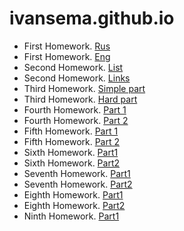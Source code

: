 # ivansema.github.io
- First Homework. [Rus](https://ivansema.github.io/homework1/ru.html)
- First Homework. [Eng](https://ivansema.github.io/homework1/eng.html)
- Second Homework. [List](https://ivansema.github.io/homework2/list.html)
- Second Homework. [Links](https://ivansema.github.io/homework2/links.html) 
- Third Homework. [Simple part](https://ivansema.github.io/homework3.simple/)
- Third Homework. [Hard part](https://ivansema.github.io/homework3.hard/)
- Fourth Homework. [Part 1](https://ivansema.github.io/homework4.part1/)
- Fourth Homework. [Part 2](https://ivansema.github.io/homework4.part2/)
- Fifth Homework. [Part 1](https://ivansema.github.io/homework5.part1/)
- Fifth Homework. [Part 2](https://ivansema.github.io/homework5.part2/)
- Sixth Homework. [Part1](https://ivansema.github.io/homework6.part1/)
- Sixth Homework. [Part2](https://ivansema.github.io/homework6.part2/index.html)
- Seventh Homework. [Part1](https://ivansema.github.io/homework7part1/)
- Seventh Homework. [Part2](https://ivansema.github.io/homework7.part2/)
- Eighth Homework. [Part1](https://ivansema.github.io/homework8part1/)
- Eighth Homework. [Part2](https://ivansema.github.io/homework8part2/)
- Ninth Homework. [Part1](https://ivansema.github.io/homework9part1/)
